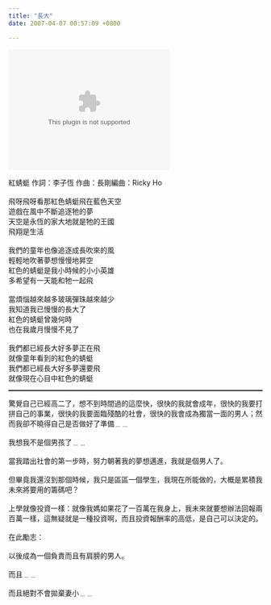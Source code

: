 ```yaml
---
title: "長大"
date: 2007-04-07 00:57:09 +0800

---
```

<object classid="CLSID:6BF52A52-394A-11d3-B153-00C04F79FAA6" codebase="http://www.microsoft.com/ntserver/netshow/download/en/nsmp2inf.cab#Version=5,1,51,415" id="msplayer" type="application/x-oleobject" standby="Loading Microsoft Media Player components..." name="msplayer" width="320" height="240"> 

 

 

 

 

 

 

 

 

 

 

 

 

 

 

 

 <embed src="http://9.mms.blog.xuite.net/9/a/8/f/10971305/blog_112520/dv/10942929/10942929.mp3" type="video/x-ms-wmv" width="320" height="240" autostart="1" showcontrols="0" autosize="0" animationatstart="1" clicktoplay="1" enablecontextmenu="0" enablepositioncontrols="1" enablefullscreencontrols="1" showaudiocontrols="1" showdisplay="0" showgotobar="0" showpositioncontrols="1" showstatusbar="1" showtracker="1"> </object>
紅蜻蜓    作詞：李子恆    作曲：長剛編曲：Ricky Ho<br /><br />飛呀飛呀看那紅色蜻蜓飛在藍色天空<br />遊戲在風中不斷追逐牠的夢<br />天空是永恆的家大地就是牠的王國<br />飛翔是生活<br /><br />我們的童年也像追逐成長吹來的風<br />輕輕地吹著夢想慢慢地昇空<br />紅色的蜻蜓是我小時候的小小英雄<br />多希望有一天能和牠一起飛<br /><br />當煩惱越來越多玻璃彈珠越來越少<br />我知道我已慢慢的長大了<br />紅色的蜻蜓曾幾何時<br />也在我歲月慢慢不見了<br /><br />我們都已經長大好多夢正在飛<br />就像童年看到的紅色的蜻蜓<br />我們都已經長大好多夢還要飛<br />就像現在心目中紅色的蜻蜓<br /><hr style="width: 100%; height: 2px;" />驚覺自己已經高二了，想不到時間過的這麼快，很快的我就會成年，很快的我要打拼自己的事業，很快的我要面臨殘酷的社會，很快的我會成為獨當一面的男人；然而我卻不曉得自己是否做好了準備﹍﹍<br /><br />我想我不是個男孩了﹍﹍<br /><br />當我踏出社會的第一步時，努力朝著我的夢想邁進，我就是個男人了。<br /><br />但畢竟我還沒到那個時候，我只是區區一個學生，我現在所能做的，大概是累積我未來將要用的籌碼吧？<br /><br />上學就像投資一樣：就像我媽如果花了一百萬在我身上，我未來就要想辦法回報兩百萬一樣，這無疑就是一種投資啊，而且投資報酬率的高低，是自己可以決定的。<br /><br />在此勵志：<br /><br />以後成為一個負責而且有肩膀的男人。<br /><br />而且﹍﹍<br /><br />而且絕對不會拋棄妻小﹍﹍<br />
